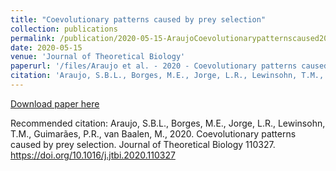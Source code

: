 ```yaml
---
title: "Coevolutionary patterns caused by prey selection"
collection: publications
permalink: /publication/2020-05-15-AraujoCoevolutionarypatternscaused2020
date: 2020-05-15
venue: 'Journal of Theoretical Biology'
paperurl: '/files/Araujo et al. - 2020 - Coevolutionary patterns caused by prey selection.pdf'
citation: 'Araujo, S.B.L., Borges, M.E., Jorge, L.R., Lewinsohn, T.M., Guimarães, P.R., van Baalen, M., 2020. Coevolutionary patterns caused by prey selection. Journal of Theoretical Biology 110327. https://doi.org/10.1016/j.jtbi.2020.110327'
---
```


<a href='/files/Araujo et al. - 2020 - Coevolutionary patterns caused by prey selection.pdf'>Download paper here</a>

Recommended citation: Araujo, S.B.L., Borges, M.E., Jorge, L.R., Lewinsohn, T.M., Guimarães, P.R., van Baalen, M., 2020. Coevolutionary patterns caused by prey selection. Journal of Theoretical Biology 110327. https://doi.org/10.1016/j.jtbi.2020.110327